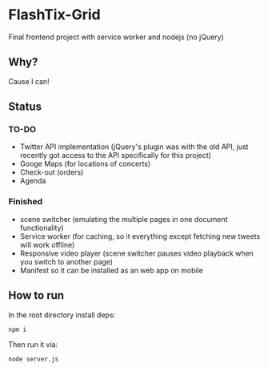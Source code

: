 # FlashTix-Grid
Final frontend project with service worker and nodejs (no jQuery)

## Why?
Cause I can!

## Status

### TO-DO

 * Twitter API implementation (jQuery's plugin was with the old API, just recently got access to the API specifically for this project)
 * Googe Maps (for locations of concerts)
 * Check-out (orders)
 * Agenda

### Finished

 * scene switcher (emulating the multiple pages in one document functionality)
 * Service worker (for caching, so it everything except fetching new tweets will work offline)
 * Responsive video player (scene switcher pauses video playback when you switch to another page)
 * Manifest so it can be installed as an web app on mobile

## How to run
In the root directory install deps:
```bash
npm i
```
Then run it via:
```bash
node server.js
```
